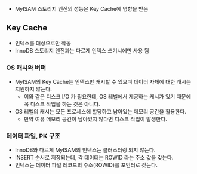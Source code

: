 - MyISAM 스토리지 엔진의 성능은 Key Cache에 영향을 받음

## Key Cache

- 인덱스를 대상으로만 작동
- InnoDB 스토리지 엔진과는 다르게 인덱스 쓰기시에만 사용 됨

### OS 캐시와 버퍼

- MyISAM의 Key Cache는 인덱스만 캐시할 수 있으며 데이터 자체에 대한 캐시는 지원하지 않는다.
  - 이와 같은 디스크 I/O 가 필요한데, OS 레벨에서 제공하는 캐시가 있기 때문에 꼭 디스크 작업을 하는 것은 아니다.
- OS 레벨의 캐시는 모든 프로세스에 할당하고 남아있는 메모리 공간을 활용한다.
  - 만약 여유 메모리 공간이 남아있지 않다면 디스크 작업이 발생한다.

### 데이터 파일, PK 구조

- InnoDB와 다르게 MyISAM의 인덱스는 클러스터링 되지 않는다.
- INSERT 순서로 저장되는데, 각 데이터는 ROWID 라는 주소 값을 갖는다.
- 인덱스는 데이터 파일 레코드의 주소(ROWID)를 포인터로 갖는다.
